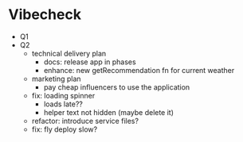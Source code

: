 # Vibecheck

- Q1
- Q2
  - technical delivery plan
    - docs: release app in phases
    - enhance: new getRecommendation fn for current weather
  - marketing plan
    - pay cheap influencers to use the application
  - fix: loading spinner
    - loads late??
    - helper text not hidden (maybe delete it)
  - refactor: introduce service files?
  - fix: fly deploy slow?
